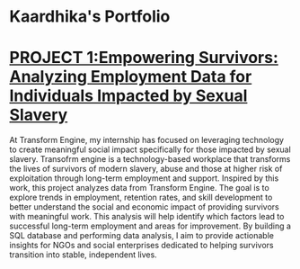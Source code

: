 # Kaardhika's Portfolio

# [PROJECT 1:Empowering Survivors: Analyzing Employment Data for Individuals Impacted by Sexual Slavery](https://github.com/kaardhika/Empowering-Survivors)

At Transform Engine, my internship has focused on leveraging technology to create meaningful social impact specifically for those impacted by sexual slavery. Transofrm engine is a technology-based workplace that transforms the lives of survivors of modern slavery, abuse and those at higher risk of exploitation through long-term employment and support. Inspired by this work, this project analyzes data from Transform Engine. The goal is to explore trends in employment, retention rates, and skill development to better understand the social and economic impact of providing survivors with meaningful work. This analysis will help identify which factors lead to successful long-term employment and areas for improvement. By building a SQL database and performing data analysis, I aim to provide actionable insights for NGOs and social enterprises dedicated to helping survivors transition into stable, independent lives.

